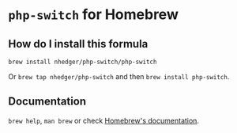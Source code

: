 # `php-switch` for Homebrew

## How do I install this formula

`brew install nhedger/php-switch/php-switch`

Or `brew tap nhedger/php-switch` and then `brew install php-switch`.

## Documentation

`brew help`, `man brew` or check
[Homebrew's documentation](https://docs.brew.sh).
